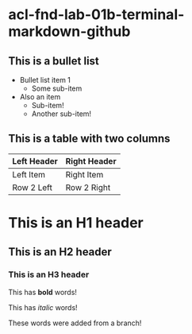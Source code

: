 # acl-fnd-lab-01b-terminal-markdown-github

## This is a bullet list

* Bullet list item 1
  * Some sub-item
* Also an item
  * Sub-item!
  * Another sub-item!

## This is a table with two columns

Left Header | Right Header
--|--
Left Item | Right Item
Row 2 Left | Row 2 Right

# This is an H1 header

## This is an H2 header

### This is an H3 header

This has **bold** words!

This has *italic* words!

These words were added from a branch!
